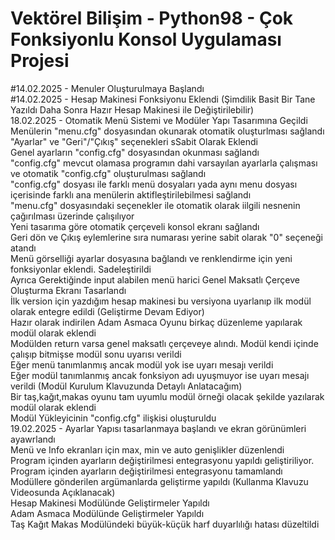 # Vektörel Bilişim - Python98 - Çok Fonksiyonlu Konsol Uygulaması Projesi
#14.02.2025 - Menuler Oluşturulmaya Başlandı<br>
#14.02.2025 - Hesap Makinesi Fonksiyonu Eklendi (Şimdilik Basit Bir Tane Yazıldı Daha Sonra Hazır Hesap Makinesi ile Değiştirilebilir)<br>
18.02.2025 - Otomatik Menü Sistemi ve Modüler Yapı Tasarımına Geçildi<br>
Menülerin "menu.cfg" dosyasından okunarak otomatik oluşturlması sağlandı<br>
"Ayarlar" ve "Geri"/"Çıkış" seçenekleri sSabit Olarak Eklendi<br>
Genel ayarların "config.cfg" dosyasından okunması sağlandı<br>
"config.cfg" mevcut olamasa programın dahi varsayılan ayarlarla çalışması ve otomatik "config.cfg" oluşturulması sağlandı<br>
"config.cfg" dosyası ile farklı menü dosyaları yada aynı menu dosyası içerisinde farklı ana menülerin aktifleştirilebilmesi sağlandı<br>
"menu.cfg" dosyasındaki seçenekler ile otomatik olarak iilgili nesnenin çağırılması üzerinde çalışılıyor<br>
Yeni tasarıma göre otomatik çerçeveli konsol ekranı sağlandı<br>
Geri dön ve Çıkış eylemlerine sıra numarası yerine sabit olarak "0" seçeneği atandı<br>
Menü görselliği ayarlar dosyasına bağlandı ve renklendirme için yeni fonksiyonlar eklendi. Sadeleştirildi<br>
Ayrıca Gerektiğinde input alabilen menü harici Genel Maksatlı Çerçeve Oluşturma Ekranı Tasarlandı<br>
İlk version için yazdığım hesap makinesi bu versiyona uyarlanıp ilk modül olarak entegre edildi (Geliştirme Devam Ediyor)<br>
Hazır olarak indirilen Adam Asmaca Oyunu birkaç düzenleme yapılarak modül olarak eklendi<br>
Modülden return varsa genel maksatlı çerçeveye alındı. Modül kendi içinde çalışıp bitmişse modül sonu uyarısı verildi<br>
Eğer menü tanımlanmış ancak modül yok ise uyarı mesajı verildi<br>
Eğer modül tanımlanmış ancak fonksiyon adı uyuşmuyor ise uyarı mesajı verildi (Modül Kurulum Klavuzunda Detaylı Anlatacağım)<br>
Bir taş,kağıt,makas oyunu tam uyumlu modül örneği olacak şekilde yazılarak modül olarak eklendi<br>
Modül Yükleyicinin "config.cfg" ilişkisi oluşturuldu<br>
19.02.2025 - Ayarlar Yapısı tasarlanmaya başlandı ve ekran görünümleri ayawrlandı<br>
Menü ve Info ekranları için max, min ve auto genişlikler düzenlendi<br>
Program içinden ayarların değiştirilmesi entegrasyonu yapıldı geliştiriliyor.
Program içinden ayarların değiştirilmesi entegrasyonu tamamlandı<br>
Modüllere gönderilen argümanlarda geliştirme yapıldı (Kullanma Klavuzu Videosunda Açıklanacak)<br>
Hesap Makinesi Modülünde Geliştirmeler Yapıldı<br>
Adam Asmaca Modülünde Geliştirmeler Yapıldı<br>
Taş Kağıt Makas Modülündeki büyük-küçük harf duyarlılığı hatası düzeltildi<br>
